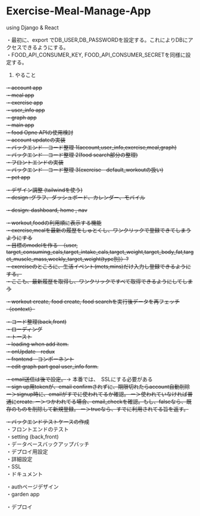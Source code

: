 # Exercise-Meal-Manage-App
using Django &amp; React

・最初に、export でDB_USER,DB_PASSWORDを設定する。これによりDBにアクセスできるようにする。<br>
・FOOD_API_CONSUMER_KEY, FOOD_API_CONSUMER_SECRETを同様に設定する。
<br>

1. やること <br>

<del>・account app <br></del>
<del>・meal app <br></del>
<del>・exercise app <br></del>
<del>・user_info app <br></del>
<del>・graph app <br></del>
<del>・main app <br></del>
<del>・food Opne APIの使用検討 <br></del>
<del>・account updateの実装 <br></del>
<del>・バックエンド　コード整理 1(account,user_info,exercise,meal,graph)<br></del>
<del>・バックエンド　コード整理 2(food search部分の整理)<br></del>
<del>・フロントエンドの実装 <br></del>
<del>・バックエンド　コード整理 3(exercise　default_workoutの扱い) <br></del>
<del>・pet app <br></del>

<del>・デザイン調整 (tailwindを使う)<br><del>
<del>・design :<del>グラフ</del>、<del>ダッシュボード</del>、<del>カレンダー</del>、<del>モバイル</del><br></del>

<del>・design: dashboard, home , nav <br></del>

<del>・workout,foodの利用順に表示する機能 <br></del>
<del>・exercise,mealを最新の履歴をしゅとくし、ワンクリックで登録できてしまうようにする<br></del>
<del>・目標のmodelを作る　（user, target_consuming_cals,target_intake_cals,target_weight,target_body_fat,target_muscle_mass,weekly_target_weight(type別)）?<br></del>
<del>・exerciseのところに、生活イベント(mets,mins)だけ入力し登録できるようにする。 <br></del>
<del>・ここも、最新履歴を取得し、ワンクリックですべて取得できるようにしてしまう <br></del>

<del>・workout create, food create, food searchを実行後データを再フェッチ（context）<br></del>

<del>・コード整理(back,front) <br></del>
<del>・ローディング<br></del>
<del>・トースト<br></del>
<del>・loading when add item.<br></del>
<del>・onUpdate　redux<br></del>
<del>・frontend　コンポーネント<br></del>
<del>・edit graph part goal user_info form. <br></del>

<del>・email送信は後で設定。</del>-> 本番では、　SSLにする必要がある<br>
<del>・sign up用tokenが、email confirmされずに、期限切れたらaccount自動削除<br>
ー＞signup時に、emailがすでに使われてるか確認。
ー＞使われていなければ普通にcreate.
ー＞つかわれてる場合、email_checkを確認。もし、falseなら、既存のものを削除して新規登録。
ー＞trueなら、すでに利用されてる旨を返す。<del><br>

<del>・バックエンドテストケースの作成 <br></del>
・フロントエンドのテスト　<br>
・setting (back,front)<br>
・データベースバックアップバッチ<br>
・デプロイ用設定 <br>
・詳細設定 <br>
・SSL<br>
・ドキュメント

・authページデザイン<br>
・garden app <br>

・デプロイ<br>

